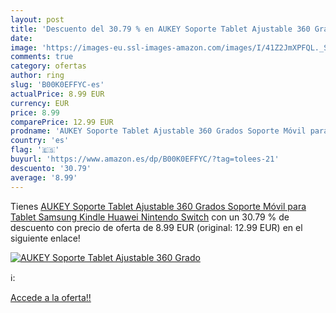 ```yaml
---
layout: post
title: 'Descuento del 30.79 % en AUKEY Soporte Tablet Ajustable 360 Grado'
date: 
image: 'https://images-eu.ssl-images-amazon.com/images/I/41Z2JmXPFQL._SL200_.jpg'
comments: true
category: ofertas
author: ring
slug: 'B00K0EFFYC-es'
actualPrice: 8.99 EUR
currency: EUR
price: 8.99
comparePrice: 12.99 EUR
prodname: 'AUKEY Soporte Tablet Ajustable 360 Grados Soporte Móvil para Tablet  Samsung  Kindle  Huawei  Nintendo Switch'
country: 'es'
flag: '🇪🇸'
buyurl: 'https://www.amazon.es/dp/B00K0EFFYC/?tag=tolees-21'
descuento: '30.79'
average: '8.99'
---
```


Tienes [AUKEY Soporte Tablet Ajustable 360 Grados Soporte Móvil para Tablet  Samsung  Kindle  Huawei  Nintendo Switch](https://www.amazon.es/dp/B00K0EFFYC/?tag=tolees-21) con un 30.79 % de descuento con precio de oferta de 8.99 EUR (original: 12.99 EUR) en el siguiente enlace!

[![AUKEY Soporte Tablet Ajustable 360 Grado](https://images-eu.ssl-images-amazon.com/images/I/41Z2JmXPFQL._SL200_.jpg)](https://www.amazon.es/dp/B00K0EFFYC/?tag=tolees-21)

ℹ️:


[Accede a la oferta!!](https://www.amazon.es/dp/B00K0EFFYC/?tag=tolees-21)

